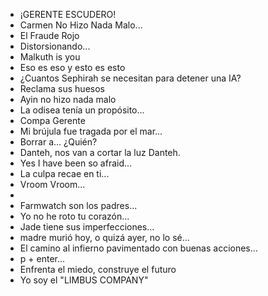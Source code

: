 - ¡GERENTE ESCUDERO!
- Carmen No Hizo Nada Malo...
- El Fraude Rojo
- Distorsionando...
- Malkuth is you
- Eso es eso y esto es esto
- ¿Cuantos Sephirah se necesitan para detener una IA?
- Reclama sus huesos
- Ayin no hizo nada malo
- La odisea tenía un propósito...
- Compa Gerente
- Mi brújula fue tragada por el mar...
- Borrar a... ¿Quién?
- Danteh, nos van a cortar la luz Danteh.
- Yes I have been so afraid...
- La culpa recae en ti...
- Vroom Vroom...
- <Sonidos de Reloj>
- Farmwatch son los padres...
- Yo no he roto tu corazón...
- Jade tiene sus imperfecciones...
- madre murió hoy, o quizá ayer, no lo sé...
- El camino al infierno pavimentado con buenas acciones...
- p + enter...
- Enfrenta el miedo, construye el futuro
- Yo soy el "LIMBUS COMPANY"